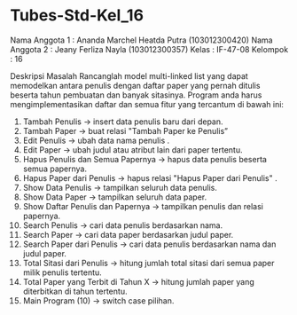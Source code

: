 # Tubes-Std-Kel_16

Nama Anggota 1    : Ananda Marchel Heatda Putra (103012300420)
Nama Anggota 2    : Jeany Ferliza Nayla (103012300357)
Kelas 		     : IF-47-08
Kelompok 	     : 16

Deskripsi Masalah
Rancanglah model multi-linked list yang dapat memodelkan antara penulis dengan daftar paper yang pernah ditulis beserta tahun pembuatan dan banyak sitasinya. Program anda harus mengimplementasikan daftar dan semua fitur yang tercantum di bawah ini:
1.	Tambah Penulis  -> insert data penulis baru dari depan.
2.	Tambah Paper  -> buat relasi "Tambah Paper ke Penulis”
3.	Edit Penulis  -> ubah data nama penulis .
4.	Edit Paper  -> ubah judul atau atribut lain dari paper tertentu.
5.	Hapus Penulis dan Semua Papernya  -> hapus data penulis beserta semua papernya.
6.	Hapus Paper dari Penulis  -> hapus relasi "Hapus Paper dari Penulis" .
7.	Show Data Penulis  -> tampilkan seluruh data penulis.
8.	Show Data Paper  -> tampilkan seluruh data paper.
9.	Show Daftar Penulis dan Papernya  -> tampilkan penulis dan relasi papernya.
10.	Search Penulis -> cari data penulis berdasarkan nama.
11.	Search Paper -> cari data paper berdasarkan judul paper.
12.	Search Paper dari Penulis -> cari data penulis berdasarkan nama dan judul paper. 
13.	Total Sitasi dari Penulis -> hitung jumlah total sitasi dari semua paper milik penulis tertentu.
14.	Total Paper yang Terbit di Tahun X -> hitung jumlah paper yang diterbitkan di tahun tertentu.
15.	Main Program (10) -> switch case pilihan.
